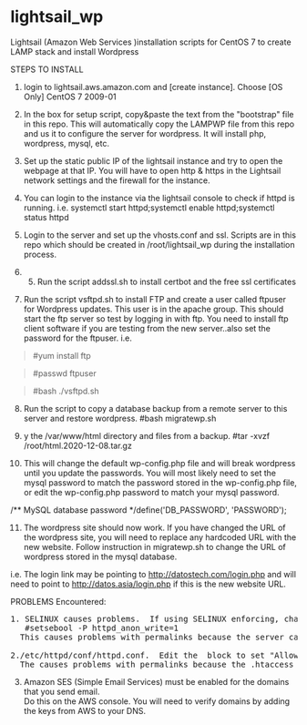 # lightsail_wp
Lightsail (Amazon Web Services )installation scripts for CentOS 7 to create LAMP stack and install Wordpress

STEPS TO INSTALL
1. login to lightsail.aws.amazon.com and [create instance].  Choose [OS Only] CentOS 7 2009-01

2. In the box for setup script, copy&paste the text from the "bootstrap" file in this repo.  This will automatically copy the
   LAMPWP file from this repo and us it to configure the server for wordpress. It will install php, wordpress, mysql, etc.

3. Set up the static public IP of the lightsail instance and try to open the webpage at that IP.  You will have to open http & https in the Lightsail network settings and the firewall for the instance. 
4. You can login to the instance via the lightsail console to check if httpd is running.  i.e. systemctl start httpd;systemctl enable httpd;systemctl status httpd
5. Login to the server and set up the vhosts.conf and ssl.  Scripts are in this repo which should be created in /root/lightsail_wp during the installation process.
6. 5. Run the script addssl.sh to install certbot and the free ssl certificates
7. Run the script vsftpd.sh to install FTP and create a user called ftpuser for Wordpress updates.  This user is in the apache group. This should start the ftp server so test by logging in with ftp.  You need to install ftp client software if you are testing from the new server..also set the password for the ftpuser.  i.e.

  >#yum install ftp
  
  >#passwd ftpuser   
  
  >#bash ./vsftpd.sh

8. Run the script to copy a database backup from a remote server to this server and restore wordpress.
   #bash migratewp.sh
9. y the /var/www/html directory and files from a backup. 
   #tar -xvzf /root/html.2020-12-08.tar.gz 

10. This will change the default wp-config.php file and will break wordpress until you update the passwords. You will most likely need to set the mysql password to match the password stored in the wp-config.php file, or edit the wp-config.php password to match your mysql password.

  /** MySQL database password */define('DB_PASSWORD', 'PASSWORD');

11. The wordpress site should now work.  If you have changed the URL of the wordpress site, you will need to replace any hardcoded URL with the new website. Follow instruction in migratewp.sh to change the URL of wordpress stored in the mysql database.

i.e. The login link may be pointing to http://datostech.com/login.php and will need to point to http://datos.asia/login.php if this is the new website URL.

PROBLEMS Encountered:
<pre>
1. SELINUX causes problems.  If using SELINUX enforcing, change this boolean for httpd_anon_write->On
   #setsebool -P httpd_anon_write=1
  This causes problems with permalinks because the server cannot write the .htaccess file
  
2./etc/httpd/conf/httpd.conf.  Edit the <directory /var/www/html> block to set "AllowOveride ALL"
  The causes problems with permalinks because the .htaccess is ignored.
</pre>

3. Amazon SES (Simple Email Services) must be enabled for the domains that you send email.  
   Do this on the AWS console.  You will need to verify domains by adding the keys from AWS to your DNS.
